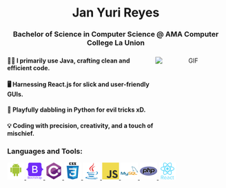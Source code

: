 <h1 align="center">Jan Yuri Reyes</h1>
<h3 align="center">Bachelor of Science in Computer Science @ AMA Computer College La Union</h3>
<h3 align="left"></h3>
<p align="left">
</p>

<a target="_blank" align="center">
  <img align="right" top="500" height="160" width="160" alt="GIF" src="https://steamuserimages-a.akamaihd.net/ugc/959716048075296014/6E0EB84D32090719B68289BB3F6A3A977F039D6C/?imw=5000&imh=5000&ima=fit&impolicy=Letterbox&imcolor=%23000000&letterbox=false">
</a>



<div class="center">
  <h4>👨‍💻 I primarily use Java, crafting clean and efficient code.</h4>
  <h4>🖥️ Harnessing React.js for slick and user-friendly GUIs.</h4>
  <h4>🐍 Playfully dabbling in Python for evil tricks xD.</h4>
  <h4>💡 Coding with precision, creativity, and a touch of mischief.</h4>
</div>

    
<h3 align="left">Languages and Tools:</h3>
<p align="left"> <a href="https://developer.android.com" target="_blank" rel="noreferrer"> <img src="https://raw.githubusercontent.com/devicons/devicon/master/icons/android/android-original-wordmark.svg" alt="android" width="40" height="40"/> </a> <a href="https://getbootstrap.com" target="_blank" rel="noreferrer"> <img src="https://raw.githubusercontent.com/devicons/devicon/master/icons/bootstrap/bootstrap-plain-wordmark.svg" alt="bootstrap" width="40" height="40"/> </a> <a href="https://www.w3schools.com/cs/" target="_blank" rel="noreferrer"> <img src="https://raw.githubusercontent.com/devicons/devicon/master/icons/csharp/csharp-original.svg" alt="csharp" width="40" height="40"/> </a> <a href="https://www.w3schools.com/css/" target="_blank" rel="noreferrer"> <img src="https://raw.githubusercontent.com/devicons/devicon/master/icons/css3/css3-original-wordmark.svg" alt="css3" width="40" height="40"/> </a> <a href="https://www.java.com" target="_blank" rel="noreferrer"> <img src="https://raw.githubusercontent.com/devicons/devicon/master/icons/java/java-original.svg" alt="java" width="40" height="40"/> </a> <a href="https://developer.mozilla.org/en-US/docs/Web/JavaScript" target="_blank" rel="noreferrer"> <img src="https://raw.githubusercontent.com/devicons/devicon/master/icons/javascript/javascript-original.svg" alt="javascript" width="40" height="40"/> </a> <a href="https://www.mysql.com/" target="_blank" rel="noreferrer"> <img src="https://raw.githubusercontent.com/devicons/devicon/master/icons/mysql/mysql-original-wordmark.svg" alt="mysql" width="40" height="40"/> </a> <a href="https://www.php.net" target="_blank" rel="noreferrer"> <img src="https://raw.githubusercontent.com/devicons/devicon/master/icons/php/php-original.svg" alt="php" width="40" height="40"/> </a> <a href="https://reactjs.org/" target="_blank" rel="noreferrer"> <img src="https://raw.githubusercontent.com/devicons/devicon/master/icons/react/react-original-wordmark.svg" alt="react" width="40" height="40"/> </a> </p>
    
